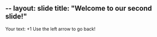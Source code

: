 --
layout: slide
title: "Welcome to our second slide!"
---
Your text: +1
Use the left arrow to go back!
